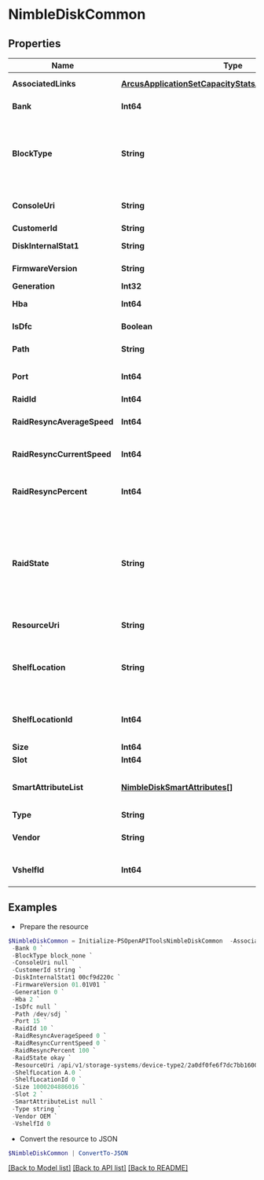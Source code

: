 # NimbleDiskCommon
## Properties

Name | Type | Description | Notes
------------ | ------------- | ------------- | -------------
**AssociatedLinks** | [**ArcusApplicationSetCapacityStatsAssociatedLinksInner[]**](ArcusApplicationSetCapacityStatsAssociatedLinksInner.md) | Associated Links Details | [optional] 
**Bank** | **Int64** | Disk bank number. | [optional] 
**BlockType** | **String** | Native block type of the disk. Possible values: &#39;block_512e&#39;, &#39;block_4Kn&#39;, &#39;block_none&#39;, &#39;block_512n&#39;. | [optional] 
**ConsoleUri** | **String** | consoleUri for detailed storage object | [optional] 
**CustomerId** | **String** | customerId | [optional] 
**DiskInternalStat1** | **String** | Internal disk statistic 1. | [optional] 
**FirmwareVersion** | **String** | Firmware version on the disk. | [optional] 
**Generation** | **Int32** | generation | [optional] 
**Hba** | **Int64** | HBA ID the disk is connected to. | [optional] 
**IsDfc** | **Boolean** | Is disk part of dual flash carrier. | [optional] 
**Path** | **String** | Disk SCSI device path. | [optional] 
**Port** | **Int64** | HBA port number the disk is connected to. | [optional] 
**RaidId** | **Int64** | Raid ID. | [optional] 
**RaidResyncAverageSpeed** | **Int64** | Average RAID rebuild speed (bytes/sec). | [optional] 
**RaidResyncCurrentSpeed** | **Int64** | Current RAID rebuild speed (bytes/sec). | [optional] 
**RaidResyncPercent** | **Int64** | Percentage RAID rebuild completed on this disk. | [optional] 
**RaidState** | **String** | RAID status for the disk (N/A, okay, resynchronizing, spare, faulty). Disk RAID state. Possible values: &#39;N/A&#39;, &#39;okay&#39;, &#39;resynchronizing&#39;, &#39;spare&#39;, &#39;faulty&#39;. | [optional] 
**ResourceUri** | **String** | Link to the object URI | [optional] 
**ShelfLocation** | **String** | Identifies the controller, port, and chain position of the shelf the disk belongs to. | [optional] 
**ShelfLocationId** | **Int64** | Identifies the position shelf the disk belongs to, as coded integer. | [optional] 
**Size** | **Int64** | Disk size in bytes. | [optional] 
**Slot** | **Int64** | Disk slot number. | [optional] 
**SmartAttributeList** | [**NimbleDiskSmartAttributes[]**](NimbleDiskSmartAttributes.md) | S.M.A.R.T. attributes for the disk. List of Smart attributes. | [optional] 
**Type** | **String** | type | [optional] 
**Vendor** | **String** | Vendor name of the disk manufacturer. | [optional] 
**VshelfId** | **Int64** | Identifies the local shelf id the disk belongs to. | [optional] 

## Examples

- Prepare the resource
```powershell
$NimbleDiskCommon = Initialize-PSOpenAPIToolsNimbleDiskCommon  -AssociatedLinks [{&quot;resourceUri&quot;:&quot;/api/v1/storage-systems/device-type2/2a0df0fe6f7dc7bb16000000000000000000004817&quot;,&quot;type&quot;:&quot;storage-systems&quot;}] `
 -Bank 0 `
 -BlockType block_none `
 -ConsoleUri null `
 -CustomerId string `
 -DiskInternalStat1 00cf9d220c `
 -FirmwareVersion 01.01V01 `
 -Generation 0 `
 -Hba 2 `
 -IsDfc null `
 -Path /dev/sdj `
 -Port 15 `
 -RaidId 10 `
 -RaidResyncAverageSpeed 0 `
 -RaidResyncCurrentSpeed 0 `
 -RaidResyncPercent 100 `
 -RaidState okay `
 -ResourceUri /api/v1/storage-systems/device-type2/2a0df0fe6f7dc7bb16000000000000000000004817 `
 -ShelfLocation A.0 `
 -ShelfLocationId 0 `
 -Size 1000204886016 `
 -Slot 2 `
 -SmartAttributeList null `
 -Type string `
 -Vendor OEM `
 -VshelfId 0
```

- Convert the resource to JSON
```powershell
$NimbleDiskCommon | ConvertTo-JSON
```

[[Back to Model list]](../README.md#documentation-for-models) [[Back to API list]](../README.md#documentation-for-api-endpoints) [[Back to README]](../README.md)

